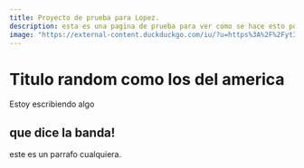 ```yaml
---
title: Proyecto de prueba para Lopez.
description: esta es una pagina de prueba para ver como se hace esto porque en realidad no tengo idea de como se hace, igual que en la universidad.
image: "https://external-content.duckduckgo.com/iu/?u=https%3A%2F%2Fyt3.ggpht.com%2F-FJXWJ1x1bEQ%2FAAAAAAAAAAI%2FAAAAAAAAAAA%2FZtyuZ-elFr4%2Fs900-c-k-no-mo-rj-c0xffffff%2Fphoto.jpg&f=1&nofb=1"
---
```


# Titulo random como los del america

Estoy escribiendo algo

## que dice la banda!

este es un parrafo cualquiera.

